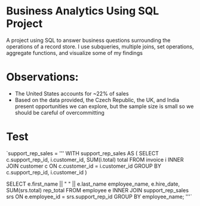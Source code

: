 # Business Analytics Using SQL Project

A project using SQL to answer business questions surrounding the operations of a record store. I use subqueries, multiple joins, set operations, aggregate functions, and visualize some of my findings

# Observations:
- The United States accounts for ~22% of sales
- Based on the data provided, the Czech Republic, the UK, and India present opportunities we can explore, but the sample size is small so we should be careful of overcommitting 


# Test
`support_rep_sales = '''
    WITH support_rep_sales AS
    (
        SELECT
            c.support_rep_id,
            i.customer_id,
            SUM(i.total) total
        FROM invoice i
        INNER JOIN customer c ON c.customer_id = i.customer_id
        GROUP BY c.support_rep_id, i.customer_id
    )
    
SELECT
    e.first_name || " " || e.last_name employee_name,
    e.hire_date,
    SUM(srs.total) rep_total
    FROM employee e
    INNER JOIN support_rep_sales srs ON e.employee_id = srs.support_rep_id
    GROUP BY employee_name;
'''`